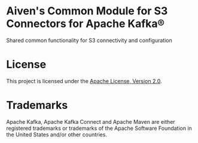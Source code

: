 # Aiven's Common Module for S3 Connectors for Apache Kafka®

Shared common functionality for S3 connectivity and configuration

# License

This project is licensed under the [Apache License, Version 2.0](../LICENSE).

# Trademarks

Apache Kafka, Apache Kafka Connect and Apache Maven are either registered trademarks or trademarks of the Apache Software Foundation in the United States and/or other countries.
